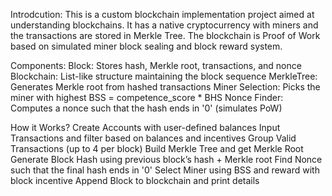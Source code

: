 Introdcution:
This is a custom blockchain implementation project aimed at understanding blockchains. 
It has a native cryptocurrency with miners and the transactions are stored in Merkle Tree.
The blockchain is Proof of Work based on simulated miner block sealing and block reward system.

Components:
Block: Stores hash, Merkle root, transactions, and nonce
Blockchain: List-like structure maintaining the block sequence
MerkleTree: Generates Merkle root from hashed transactions
Miner Selection: Picks the miner with highest BSS = competence_score * BHS
Nonce Finder: Computes a nonce such that the hash ends in '0' (simulates PoW)

How it Works?
Create Accounts with user-defined balances
Input Transactions and filter based on balances and incentives
Group Valid Transactions (up to 4 per block)
Build Merkle Tree and get Merkle Root
Generate Block Hash using previous block’s hash + Merkle root
Find Nonce such that the final hash ends in '0'
Select Miner using BSS and reward with block incentive
Append Block to blockchain and print details
